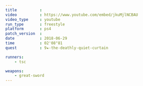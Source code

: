 ```yaml
---
title          :
video          : https://www.youtube.com/embed/jkuMjlNCBAU
video_type     : youtube
run_type       : freestyle
platform       : ps4
patch_version  :
date           : 2018-06-29
time           : 02'08"81
quest          : 9★-the-deathly-quiet-curtain

runners:
    - tsc

weapons:
    - great-sword
---
```

